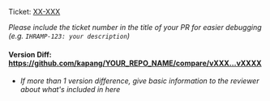 Ticket: [XX-XXX](https://test.com/browse/ABC-123)

_Please include the ticket number in the title of your PR for easier debugging (e.g. `IHRAMP-123: your description`)_

#### Version Diff: https://github.com/kapang/YOUR_REPO_NAME/compare/vXXX...vXXXX

- _If more than 1 version difference, give basic information to the reviewer about what's included in here_

